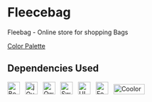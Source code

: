 # Fleecebag
Fleebag - Online store for shopping Bags


<a href="https://coolors.co/palette/ffcdb2-ffb4a2-e5989b-b5838d-6d6875">Color Palette</a>

<h2>Dependencies Used</h2>
<a href="https://getbootstrap.com/"><img src="https://upload.wikimedia.org/wikipedia/commons/thumb/b/b2/Bootstrap_logo.svg/1024px-Bootstrap_logo.svg.png?20210507000024" alt="Bootstrap" height="28"></a> &nbsp;
<a href="https://jquery.com/"><img src="https://user-images.githubusercontent.com/63056801/190454853-d80c3d52-c298-4c8f-ad75-fbc8ebf891e7.png" alt="jQuery" height="28"/></a> &nbsp;
<a href="https://owlcarousel2.github.io/OwlCarousel2/index.html/"><img src="https://ps.w.org/simple-owl-carousel/assets/icon-256x256.png?rev=1839276" alt="Owl Carousel" height="28"></a> &nbsp;
<a href="https://sweetalert2.github.io/"><img src="https://github.com/sweetalert2/sweetalert2/blob/29ba6b03e458880890d508fc9880cbff1afe16db/assets/swal2-logo.png" alt="Sweet Alert 2" height="28"></a> &nbsp;
<a href="https://uigradients.com/"><img src="https://user-images.githubusercontent.com/63056801/190453489-9cf7118e-a04f-437d-a7dc-e46d9081c9fa.png" alt="UI Gradients" height="28"></a> &nbsp;
<a href="https://fontawesome.com/"><img src="https://user-images.githubusercontent.com/63056801/190450169-3380571f-9254-44d6-a92b-9bc03d7a243b.png" alt="Font Awesome" height="28"></a> &nbsp;
<a href="https://coolors.co/"><img src="https://user-images.githubusercontent.com/63056801/190455256-50cf17a5-034f-4a12-a384-2cfc97be66dd.svg" alt="Coolors.co" height="23" width="70"/></a> &nbsp;
